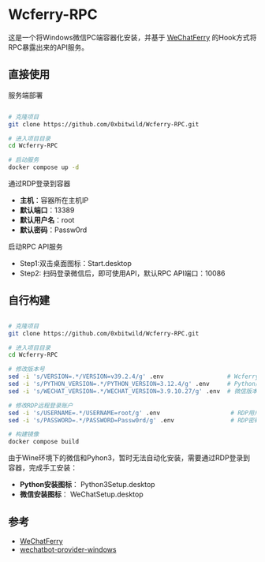 # Wcferry-RPC

这是一个将Windows微信PC端容器化安装，并基于 [WeChatFerry](https://github.com/lich0821/WeChatFerry) 的Hook方式将RPC暴露出来的API服务。

## 直接使用

服务端部署
```bash

# 克隆项目
git clone https://github.com/0xbitwild/Wcferry-RPC.git

# 进入项目目录
cd Wcferry-RPC

# 启动服务
docker compose up -d

```

通过RDP登录到容器
- **主机**：容器所在主机IP
- **默认端口**：13389
- **默认用户名**：root
- **默认密码**：Passw0rd

启动RPC API服务
- Step1:双击桌面图标：Start.desktop
- Step2: 扫码登录微信后，即可使用API，默认RPC API端口：10086

## 自行构建

```bash

# 克隆项目
git clone https://github.com/0xbitwild/Wcferry-RPC.git

# 进入项目目录
cd Wcferry-RPC

# 修改版本号
sed -i 's/VERSION=.*/VERSION=v39.2.4/g' .env                  # Wcferry版本号，根据需要修改
sed -i 's/PYTHON_VERSION=.*/PYTHON_VERSION=3.12.4/g' .env     # Python版本号，根据需要修改
sed -i 's/WECHAT_VERSION=.*/WECHAT_VERSION=3.9.10.27/g' .env  # 微信版本号，根据需要修改

# 修改RDP远程登录账户
sed -i 's/USERNAME=.*/USERNAME=root/g' .env                    # RDP用户名，根据需要修改
sed -i 's/PASSWORD=.*/PASSWORD=Passw0rd/g' .env                # RDP密码，根据需要修改

# 构建镜像
docker compose build

```

由于Wine环境下的微信和Pyhon3，暂时无法自动化安装，需要通过RDP登录到容器，完成手工安装：
- **Python安装图标**： Python3Setup.desktop
- **微信安装图标**： WeChatSetup.desktop

## 参考

- [WeChatFerry](https://github.com/lich0821/WeChatFerry)
- [wechatbot-provider-windows](https://github.com/danni-cool/wechatbot-provider-windows)
